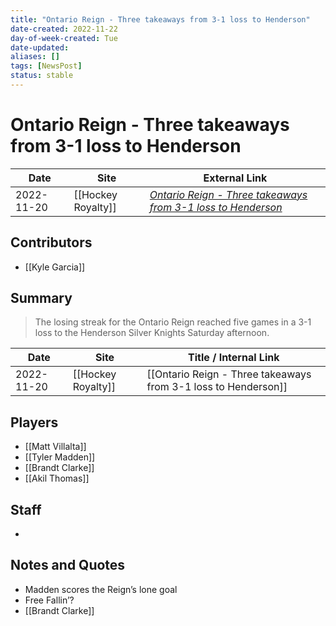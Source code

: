 ```yaml
---
title: "Ontario Reign - Three takeaways from 3-1 loss to Henderson"
date-created: 2022-11-22
day-of-week-created: Tue
date-updated: 
aliases: []
tags: [NewsPost]
status: stable
---
```


# Ontario Reign - Three takeaways from 3-1 loss to Henderson

| Date       | Site               | External Link                                                                                                                                                  |
| ---------- | ------------------ | -------------------------------------------------------------------------------------------------------------------------------------------------------------- |
| 2022-11-20 | [[Hockey Royalty]] | [*Ontario Reign - Three takeaways from 3-1 loss to Henderson*](https://hockeyroyalty.com/2022/11/20/ontario-reign-three-takeaways-from-3-1-loss-to-henderson/) |

## Contributors
- [[Kyle Garcia]]

## Summary
> The losing streak for the Ontario Reign reached five games in a 3-1 loss to the Henderson Silver Knights Saturday afternoon.

| Date       | Site               | Title / Internal Link                                          |
| ---------- | ------------------ | -------------------------------------------------------------- |
| 2022-11-20 | [[Hockey Royalty]] | [[Ontario Reign - Three takeaways from 3-1 loss to Henderson]] |

## Players
- [[Matt Villalta]]
- [[Tyler Madden]]
- [[Brandt Clarke]]
- [[Akil Thomas]]

## Staff
- 

## Notes and Quotes
- Madden scores the Reign’s lone goal
- Free Fallin’?
- [[Brandt Clarke]]

